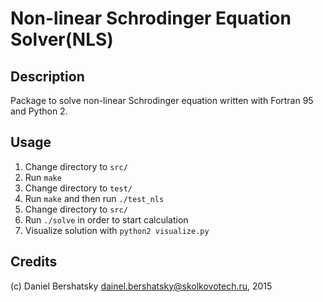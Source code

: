 # Non-linear Schrodinger Equation Solver(NLS)

## Description

Package to solve non-linear Schrodinger equation written with Fortran 95 and Python 2.

## Usage

1. Change directory to `src/`
2. Run `make`
3. Change directory to `test/`
4. Run `make` and then run `./test_nls`
5. Change directory to `src/`
6. Run `./solve` in order to start calculation
7. Visualize solution with `python2 visualize.py`

## Credits 

(c) Daniel Bershatsky <dainel.bershatsky@skolkovotech.ru>, 2015


